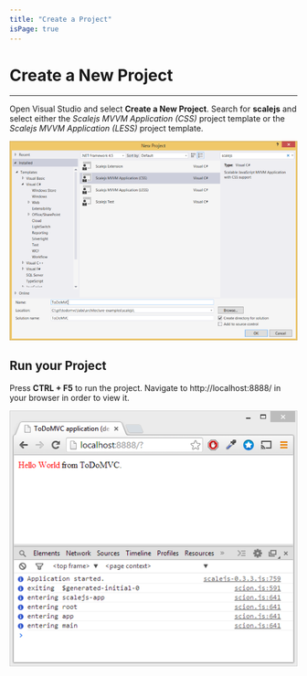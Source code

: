 ```yaml
---
title: "Create a Project"
isPage: true
---
```


# Create a New Project

<hr>

Open Visual Studio and select __Create a New Project__. 
Search for __scalejs__ and select either the _Scalejs MVVM Application (CSS)_ project template
or the _Scalejs MVVM Application (LESS)_ project template.

![Search for Scalejs Project templates from the Project creation Menu](./project1.png)

## Run your Project

Press __CTRL + F5__ to run the project. Navigate to http://localhost:8888/ in your browser in order to view it.

![See your Application in your browser](./helloworld.png)

